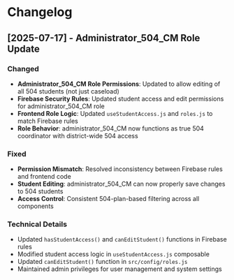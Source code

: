 # Changelog

## [2025-07-17] - Administrator_504_CM Role Update

### Changed
- **Administrator_504_CM Role Permissions**: Updated to allow editing of all 504 students (not just caseload)
- **Firebase Security Rules**: Updated student access and edit permissions for administrator_504_CM role
- **Frontend Role Logic**: Updated `useStudentAccess.js` and `roles.js` to match Firebase rules
- **Role Behavior**: administrator_504_CM now functions as true 504 coordinator with district-wide 504 access

### Fixed
- **Permission Mismatch**: Resolved inconsistency between Firebase rules and frontend code
- **Student Editing**: administrator_504_CM can now properly save changes to 504 students
- **Access Control**: Consistent 504-plan-based filtering across all components

### Technical Details
- Updated `hasStudentAccess()` and `canEditStudent()` functions in Firebase rules
- Modified student access logic in `useStudentAccess.js` composable
- Updated `canEditStudent()` function in `src/config/roles.js`
- Maintained admin privileges for user management and system settings 